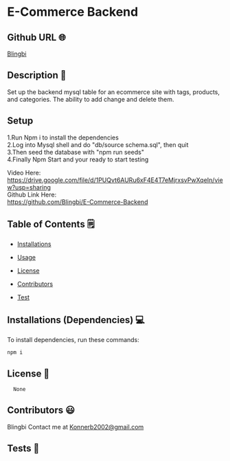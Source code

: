 # E-Commerce Backend
## Github URL 🌐
[Blingbi](https://github.com/Blingbi/)
## Description 📝
Set up the backend mysql table for an ecommerce site with tags, products, and categories. The ability to add change and delete them.
## Setup
1.Run Npm i to install the dependencies<br />
2.Log into Mysql shell and do "db/source schema.sql", then quit<br />
3.Then seed the database with "npm run seeds"<br />
4.Finally Npm Start and your ready to start testing<br />

Video Here:
https://drive.google.com/file/d/1PUQvt6AURu6xF4E4T7eMjrxsvPwXqeIn/view?usp=sharing<br />
Github Link Here:<br />
https://github.com/Blingbi/E-Commerce-Backend<br />
## Table of Contents 🗒
* [Installations](#dependencies)
* [Usage](#usage)

* [License](#license)

* [Contributors](#contributors)
* [Test](#test)
## Installations (Dependencies) 💻
To install dependencies, run these commands:
```
npm i
```
## License 📛
      None
## Contributors 😃
Blingbi
Contact me at Konnerb2002@gmail.com
## Tests 🧪

